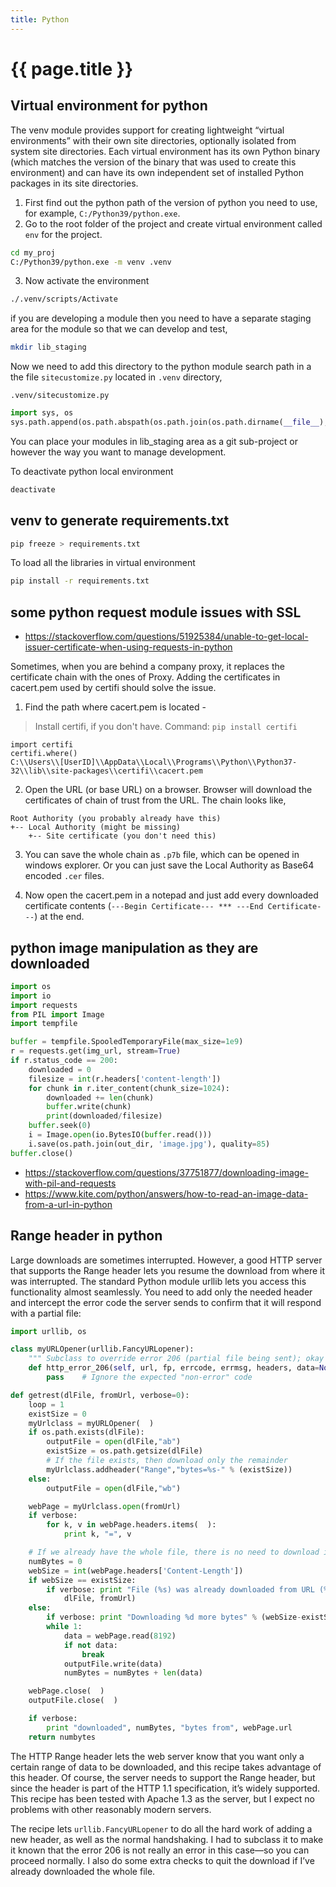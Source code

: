 ```yaml
---
title: Python
---
```


# {{ page.title }}

## Virtual environment for python

The venv module provides support for creating lightweight “virtual environments” with their own site directories, optionally isolated from system site directories. Each virtual environment has its own Python binary (which matches the version of the binary that was used to create this environment) and can have its own independent set of installed Python packages in its site directories.

1. First find out the python
path of the version of python you need to use, for example, ``C:/Python39/python.exe``.
2. Go to the root folder of the project and create virtual environment called ``env`` for the project.
```bash
cd my_proj
C:/Python39/python.exe -m venv .venv
```
3. Now activate the environment
```bash
./.venv/scripts/Activate
```


if you are developing a module then you need to have a separate staging area for the module so that we can develop and test,
```bash
mkdir lib_staging
```

Now we need to add this directory to the python module search path in a the file ``sitecustomize.py``
located in `.venv` directory,

`.venv/sitecustomize.py`
```python
import sys, os
sys.path.append(os.path.abspath(os.path.join(os.path.dirname(__file__), "../lib_staging")))
```

You can place your modules in lib_staging area as a git sub-project or however the way you want to
manage development. 

To deactivate python local environment
```bash
deactivate
```


## venv to generate requirements.txt

```bash
pip freeze > requirements.txt
```

To load all the libraries in virtual environment
```bash
pip install -r requirements.txt
```

## some python request module issues with SSL 

* <https://stackoverflow.com/questions/51925384/unable-to-get-local-issuer-certificate-when-using-requests-in-python>

Sometimes, when you are behind a company proxy, it replaces the certificate chain with the ones of Proxy. Adding the certificates in cacert.pem used by certifi should solve the issue.

  1. Find the path where cacert.pem is located -

> Install certifi, if you don't have. Command: `pip install certifi`

    import certifi
    certifi.where()
    C:\\Users\\[UserID]\\AppData\\Local\\Programs\\Python\\Python37-32\\lib\\site-packages\\certifi\\cacert.pem


  2. Open the URL (or base URL) on a browser. Browser will download the certificates of chain of trust from the URL.
 The chain looks like,

    Root Authority (you probably already have this) 
    +-- Local Authority (might be missing)
        +-- Site certificate (you don't need this)

  3. You can save the whole chain as ``.p7b`` file, which can be opened in windows explorer. Or you can just save the Local Authority as Base64 encoded ``.cer`` files.

  4. Now open the cacert.pem in a notepad and just add every downloaded certificate contents (`---Begin Certificate--- *** ---End Certificate---`) at the end.

 
## python image manipulation as they are downloaded

```python
import os
import io
import requests
from PIL import Image
import tempfile

buffer = tempfile.SpooledTemporaryFile(max_size=1e9)
r = requests.get(img_url, stream=True)
if r.status_code == 200:
    downloaded = 0
    filesize = int(r.headers['content-length'])
    for chunk in r.iter_content(chunk_size=1024):
        downloaded += len(chunk)
        buffer.write(chunk)
        print(downloaded/filesize)
    buffer.seek(0)
    i = Image.open(io.BytesIO(buffer.read()))
    i.save(os.path.join(out_dir, 'image.jpg'), quality=85)
buffer.close()
```

* <https://stackoverflow.com/questions/37751877/downloading-image-with-pil-and-requests>
* <https://www.kite.com/python/answers/how-to-read-an-image-data-from-a-url-in-python>


## Range header in python
Large downloads are sometimes interrupted. However, a good HTTP server that
supports the Range header lets you resume the download from where it was
interrupted. The standard Python module urllib lets you access this
functionality almost seamlessly. You need to add only the needed header and
intercept the error code the server sends to confirm that it will respond with a
partial file:

```python
import urllib, os

class myURLOpener(urllib.FancyURLopener):
    """ Subclass to override error 206 (partial file being sent); okay for us """
    def http_error_206(self, url, fp, errcode, errmsg, headers, data=None):
        pass    # Ignore the expected "non-error" code

def getrest(dlFile, fromUrl, verbose=0):
    loop = 1
    existSize = 0
    myUrlclass = myURLOpener(  )
    if os.path.exists(dlFile):
        outputFile = open(dlFile,"ab")
        existSize = os.path.getsize(dlFile)
        # If the file exists, then download only the remainder
        myUrlclass.addheader("Range","bytes=%s-" % (existSize))
    else:
        outputFile = open(dlFile,"wb")

    webPage = myUrlclass.open(fromUrl)
    if verbose:
        for k, v in webPage.headers.items(  ):
            print k, "=", v

    # If we already have the whole file, there is no need to download it again
    numBytes = 0
    webSize = int(webPage.headers['Content-Length'])
    if webSize == existSize:
        if verbose: print "File (%s) was already downloaded from URL (%s)"%(
            dlFile, fromUrl)
    else:
        if verbose: print "Downloading %d more bytes" % (webSize-existSize)
        while 1:
            data = webPage.read(8192)
            if not data:
                break
            outputFile.write(data)
            numBytes = numBytes + len(data)

    webPage.close(  )
    outputFile.close(  )

    if verbose:
        print "downloaded", numBytes, "bytes from", webPage.url
    return numbytes
```
The HTTP Range header lets the web server know that you want only a certain
range of data to be downloaded, and this recipe takes advantage of this header.
Of course, the server needs to support the Range header, but since the header is
part of the HTTP 1.1 specification, it’s widely supported. This recipe has been
tested with Apache 1.3 as the server, but I expect no problems with other
reasonably modern servers.

The recipe lets `urllib.FancyURLopener` to do all the hard work of adding a new
header, as well as the normal handshaking. I had to subclass it to make it known
that the error 206 is not really an error in this case—so you can proceed
normally. I also do some extra checks to quit the download if I’ve already
downloaded the whole file.